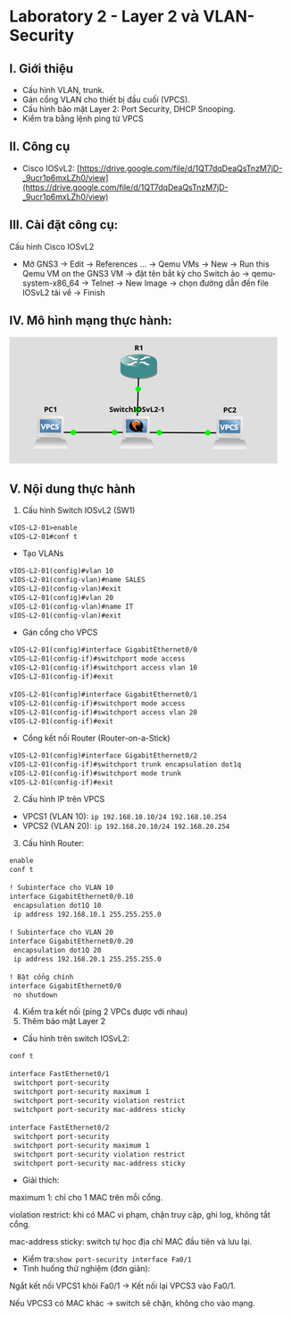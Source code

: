 # Laboratory 2 - Layer 2 và VLAN-Security
## I. Giới thiệu
- Cấu hình VLAN, trunk.
- Gán cổng VLAN cho thiết bị đầu cuối (VPCS).
- Cấu hình bảo mật Layer 2: Port Security, DHCP Snooping.
- Kiểm tra bằng lệnh ping từ VPCS
## II. Công cụ
- Cisco IOSvL2: [https://drive.google.com/file/d/1QT7dqDeaQsTnzM7jD-_9ucr1p6mxLZh0/view](https://drive.google.com/file/d/1QT7dqDeaQsTnzM7jD-_9ucr1p6mxLZh0/view)
## III. Cài đặt công cụ:
Cấu hình Cisco IOSvL2
- Mở GNS3 -> Edit -> References ... -> Qemu VMs -> New -> Run this Qemu VM on the GNS3 VM -> đặt tên bắt kỳ cho Switch ảo -> qemu-system-x86_64 -> Telnet -> New Image -> chọn đường dẫn đến file IOSvL2 tải về -> Finish
## IV. Mô hình mạng thực hành:
![Model](Images/model_lab2.png)
## V. Nội dung thực hành
1. Cấu hình Switch IOSvL2 (SW1)
```
vIOS-L2-01>enable
vIOS-L2-01#conf t
```
- Tạo VLANs
```
vIOS-L2-01(config)#vlan 10
vIOS-L2-01(config-vlan)#name SALES
vIOS-L2-01(config-vlan)#exit
vIOS-L2-01(config)#vlan 20
vIOS-L2-01(config-vlan)#name IT
vIOS-L2-01(config-vlan)#exit
```
- Gán cổng cho VPCS
```
vIOS-L2-01(config)#interface GigabitEthernet0/0
vIOS-L2-01(config-if)#switchport mode access
vIOS-L2-01(config-if)#switchport access vlan 10
vIOS-L2-01(config-if)#exit

vIOS-L2-01(config)#interface GigabitEthernet0/1
vIOS-L2-01(config-if)#switchport mode access
vIOS-L2-01(config-if)#switchport access vlan 20
vIOS-L2-01(config-if)#exit
```
- Cổng kết nối Router (Router-on-a-Stick)
```
vIOS-L2-01(config)#interface GigabitEthernet0/2
vIOS-L2-01(config-if)#switchport trunk encapsulation dot1q
vIOS-L2-01(config-if)#switchport mode trunk
vIOS-L2-01(config-if)#exit

```
2. Cấu hình IP trên VPCS
- VPCS1 (VLAN 10): `ip 192.168.10.10/24 192.168.10.254`
- VPCS2 (VLAN 20): `ip 192.168.20.10/24 192.168.20.254`
3. Cấu hình Router:
```
enable
conf t

! Subinterface cho VLAN 10
interface GigabitEthernet0/0.10
 encapsulation dot1Q 10
 ip address 192.168.10.1 255.255.255.0

! Subinterface cho VLAN 20
interface GigabitEthernet0/0.20
 encapsulation dot1Q 20
 ip address 192.168.20.1 255.255.255.0

! Bật cổng chính
interface GigabitEthernet0/0
 no shutdown
```
4. Kiểm tra kết nối (ping 2 VPCs được với nhau)
5. Thêm bảo mật Layer 2
- Cấu hình trên switch IOSvL2:
```
conf t

interface FastEthernet0/1
 switchport port-security
 switchport port-security maximum 1
 switchport port-security violation restrict
 switchport port-security mac-address sticky

interface FastEthernet0/2
 switchport port-security
 switchport port-security maximum 1
 switchport port-security violation restrict
 switchport port-security mac-address sticky
```
- Giải thích:

maximum 1: chỉ cho 1 MAC trên mỗi cổng.

violation restrict: khi có MAC vi phạm, chặn truy cập, ghi log, không tắt cổng.

mac-address sticky: switch tự học địa chỉ MAC đầu tiên và lưu lại.

- Kiểm tra:`show port-security interface Fa0/1`
- Tình huống thử nghiệm (đơn giản):

Ngắt kết nối VPCS1 khỏi Fa0/1 → Kết nối lại VPCS3 vào Fa0/1.

Nếu VPCS3 có MAC khác → switch sẽ chặn, không cho vào mạng.


